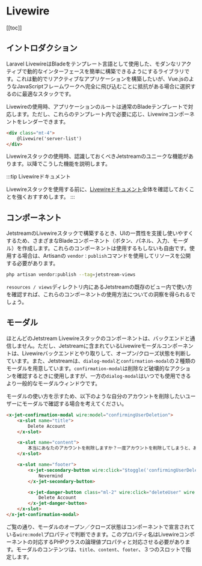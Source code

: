 # Livewire

[[toc]]

## イントロダクション

Laravel LivewireはBladeをテンプレート言語として使用した、モダンなリアクティブで動的なインターフェースを簡単に構築できるようにするライブラリです。これは動的でリアクティブなアプリケーションを構築したいが、Vue.jsのようなJavaScriptフレームワークへ完全に飛び込むことに抵抗がある場合に選択するのに最適なスタックです。

Livewireの使用時、アプリケーションのルートは通常のBladeテンプレートで対応します。ただし、これらのテンプレート内で必要に応じ、Livewireコンポーネントをレンダーできます。

```html
<div class="mt-4">
    @livewire('server-list')
</div>
```

Livewireスタックの使用時、認識しておくべきJetstreamのユニークな機能があります。以降でこうした機能を説明します。

:::tip Livewireドキュメント

Livewireスタックを使用する前に、[Livewireドキュメント](https://laravel-livewire.com)全体を確認しておくことを強くおすすめします。
:::

## コンポーネント

JetstreamのLivewireスタックで構築するとき、UIの一貫性を支援し使いやすくするため、さまざまなBladeコンポーネント（ボタン、パネル、入力、モーダル）を作成します。これらのコンポーネントは使用するもしないも自由です。使用する場合は、Artisanの `vendor：publish`コマンドを使用してリソースを公開する必要があります。

```bash
php artisan vendor:publish --tag=jetstream-views
```

`resources / views`ディレクトリ内にあるJetstreamの既存のビュー内で使い方を確認すれば、これらのコンポーネントの使用方法についての洞察を得られるでしょう。

## モーダル

ほとんどのJetstream Livewireスタックのコンポーネントは、バックエンドと通信しません。ただし、Jetstreamに含まれているLivewireモーダルコンポーネントは、Livewireバックエンドとやり取りして、オープン/クローズ状態を判断しています。また、Jetstreamは、`dialog-modal`と`confirmation-modal`の２種類のモーダルを用意しています。`confirmation-modal`は削除など破壊的なアクションを確認するときに使用しますが、一方の`dialog-modal`はいつでも使用できるより一般的なモーダルウィンドウです。

モーダルの使い方を示すため、以下のような自分のアカウントを削除したいユーザーにモーダルで確認する場合を考えてください。

```html
<x-jet-confirmation-modal wire:model="confirmingUserDeletion">
    <x-slot name="title">
        Delete Account
    </x-slot>

    <x-slot name="content">
        本当にあなたのアカウントを削除しますか？一度アカウントを削除してしまうと、あなたのリソースとデータは永遠に失われてしまいます。
    </x-slot>

    <x-slot name="footer">
        <x-jet-secondary-button wire:click="$toggle('confirmingUserDeletion')" wire:loading.attr="disabled">
            Nevermind
        </x-jet-secondary-button>

        <x-jet-danger-button class="ml-2" wire:click="deleteUser" wire:loading.attr="disabled">
            Delete Account
        </x-jet-danger-button>
    </x-slot>
</x-jet-confirmation-modal>
```

ご覧の通り、モーダルのオープン／クローズ状態はコンポーネントで宣言されている`wire:model`プロパティで判断できます。このプロパティ名はLivewireコンポーネントの対応するPHPクラスの論理値プロパティと対応させる必要があります。モーダルのコンテンツは、`title`、`content`、`footer`、３つのスロットで指定します。
